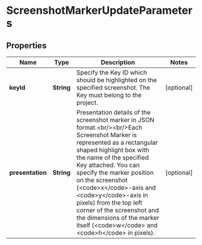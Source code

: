 

# ScreenshotMarkerUpdateParameters

## Properties

Name | Type | Description | Notes
------------ | ------------- | ------------- | -------------
**keyId** | **String** | Specify the Key ID which should be highlighted on the specified screenshot. The Key must belong to the project. |  [optional]
**presentation** | **String** | Presentation details of the screenshot marker in JSON format.&lt;br/&gt;&lt;br/&gt;Each Screenshot Marker is represented as a rectangular shaped highlight box with the name of the specified Key attached. You can specify the marker position on the screenshot (&lt;code&gt;x&lt;/code&gt;-axis and &lt;code&gt;y&lt;/code&gt;-axis in pixels) from the top left corner of the screenshot and the dimensions of the marker itself (&lt;code&gt;w&lt;/code&gt; and &lt;code&gt;h&lt;/code&gt; in pixels). |  [optional]



